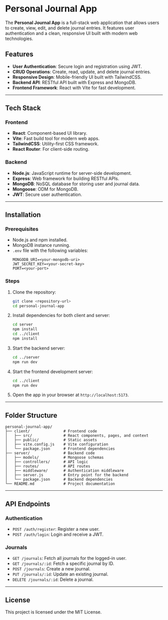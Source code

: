 # Personal Journal App

The **Personal Journal App** is a full-stack web application that allows users to create, view, edit, and delete journal entries. It features user authentication and a clean, responsive UI built with modern web technologies.

## Features

- **User Authentication**: Secure login and registration using JWT.
- **CRUD Operations**: Create, read, update, and delete journal entries.
- **Responsive Design**: Mobile-friendly UI built with TailwindCSS.
- **Backend API**: RESTful API built with Express and MongoDB.
- **Frontend Framework**: React with Vite for fast development.

---

## Tech Stack

### Frontend
- **React**: Component-based UI library.
- **Vite**: Fast build tool for modern web apps.
- **TailwindCSS**: Utility-first CSS framework.
- **React Router**: For client-side routing.

### Backend
- **Node.js**: JavaScript runtime for server-side development.
- **Express**: Web framework for building RESTful APIs.
- **MongoDB**: NoSQL database for storing user and journal data.
- **Mongoose**: ODM for MongoDB.
- **JWT**: Secure user authentication.

---

## Installation

### Prerequisites
- Node.js and npm installed.
- MongoDB instance running.
- `.env` file with the following variables:
    ```
    MONGODB_URI=<your-mongodb-uri>
    JWT_SECRET_KEY=<your-secret-key>
    PORT=<your-port>
    ```

### Steps
1. Clone the repository:
     ```bash
     git clone <repository-url>
     cd personal-journal-app
     ```

2. Install dependencies for both client and server:
     ```bash
     cd server
     npm install
     cd ../client
     npm install
     ```

3. Start the backend server:
     ```bash
     cd ../server
     npm run dev
     ```

4. Start the frontend development server:
     ```bash
     cd ../client
     npm run dev
     ```

5. Open the app in your browser at `http://localhost:5173`.

---

## Folder Structure

```
personal-journal-app/
├── client/               # Frontend code
│   ├── src/              # React components, pages, and context
│   ├── public/           # Static assets
│   ├── vite.config.js    # Vite configuration
│   └── package.json      # Frontend dependencies
├── server/               # Backend code
│   ├── models/           # Mongoose schemas
│   ├── controllers/      # API logic
│   ├── routes/           # API routes
│   ├── middleware/       # Authentication middleware
│   ├── server.js         # Entry point for the backend
│   └── package.json      # Backend dependencies
└── README.md             # Project documentation
```

---

## API Endpoints

### Authentication
- `POST /auth/register`: Register a new user.
- `POST /auth/login`: Login and receive a JWT.

### Journals
- `GET /journals`: Fetch all journals for the logged-in user.
- `GET /journals/:id`: Fetch a specific journal by ID.
- `POST /journals`: Create a new journal.
- `PUT /journals/:id`: Update an existing journal.
- `DELETE /journals/:id`: Delete a journal.

---


## License

This project is licensed under the MIT License.  
